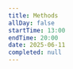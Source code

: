```yaml
---
title: Methods
allDay: false
startTime: 13:00
endTime: 20:00
date: 2025-06-11
completed: null
---
```

